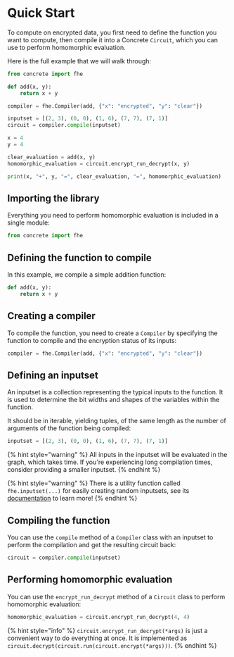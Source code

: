 # Quick Start

To compute on encrypted data, you first need to define the function you want to compute, then compile it into a Concrete `Circuit`, which you can use to perform homomorphic evaluation.

Here is the full example that we will walk through:

```python
from concrete import fhe

def add(x, y):
    return x + y

compiler = fhe.Compiler(add, {"x": "encrypted", "y": "clear"})

inputset = [(2, 3), (0, 0), (1, 6), (7, 7), (7, 1)]
circuit = compiler.compile(inputset)

x = 4
y = 4

clear_evaluation = add(x, y)
homomorphic_evaluation = circuit.encrypt_run_decrypt(x, y)

print(x, "+", y, "=", clear_evaluation, "=", homomorphic_evaluation)
```

## Importing the library

Everything you need to perform homomorphic evaluation is included in a single module:

<!--pytest-codeblocks:skip-->
```python
from concrete import fhe
```

## Defining the function to compile

In this example, we compile a simple addition function:

<!--pytest-codeblocks:skip-->
```python
def add(x, y):
    return x + y
```

## Creating a compiler

To compile the function, you need to create a `Compiler` by specifying the function to compile and the encryption status of its inputs:

<!--pytest-codeblocks:skip-->
```python
compiler = fhe.Compiler(add, {"x": "encrypted", "y": "clear"})
```

## Defining an inputset

An inputset is a collection representing the typical inputs to the function. It is used to determine the bit widths and shapes of the variables within the function.

It should be in iterable, yielding tuples, of the same length as the number of arguments of the function being compiled:

<!--pytest-codeblocks:skip-->
```python
inputset = [(2, 3), (0, 0), (1, 6), (7, 7), (7, 1)]
```

{% hint style="warning" %}
All inputs in the inputset will be evaluated in the graph, which takes time. If you're experiencing long compilation times, consider providing a smaller inputset.
{% endhint %}

{% hint style="warning" %}
There is a utility function called `fhe.inputset(...)` for easily creating random inputsets, see its
[documentation](../core-features/extensions.md#fheinputset) to learn more!
{% endhint %}

## Compiling the function

You can use the `compile` method of a `Compiler` class with an inputset to perform the compilation and get the resulting circuit back:

<!--pytest-codeblocks:skip-->
```python
circuit = compiler.compile(inputset)
```

## Performing homomorphic evaluation

You can use the `encrypt_run_decrypt` method of a `Circuit` class to perform homomorphic evaluation:

<!--pytest-codeblocks:skip-->
```python
homomorphic_evaluation = circuit.encrypt_run_decrypt(4, 4)
```

{% hint style="info" %}
`circuit.encrypt_run_decrypt(*args)` is just a convenient way to do everything at once. It is implemented as `circuit.decrypt(circuit.run(circuit.encrypt(*args)))`.
{% endhint %}

